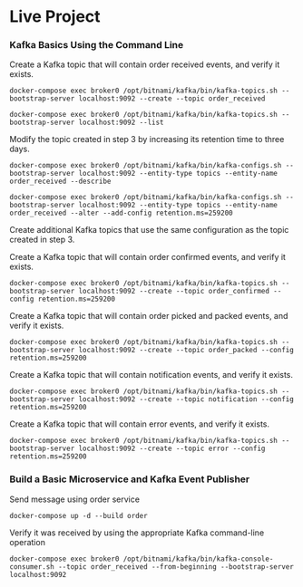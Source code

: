 # Live Project

### Kafka Basics Using the Command Line

Create a Kafka topic that will contain order received events, and verify it exists.

```
docker-compose exec broker0 /opt/bitnami/kafka/bin/kafka-topics.sh --bootstrap-server localhost:9092 --create --topic order_received

docker-compose exec broker0 /opt/bitnami/kafka/bin/kafka-topics.sh --bootstrap-server localhost:9092 --list
```

Modify the topic created in step 3 by increasing its retention time to three days.

```
docker-compose exec broker0 /opt/bitnami/kafka/bin/kafka-configs.sh --bootstrap-server localhost:9092 --entity-type topics --entity-name order_received --describe

docker-compose exec broker0 /opt/bitnami/kafka/bin/kafka-configs.sh --bootstrap-server localhost:9092 --entity-type topics --entity-name order_received --alter --add-config retention.ms=259200
```

Create additional Kafka topics that use the same configuration as the topic created in step 3.

Create a Kafka topic that will contain order confirmed events, and verify it exists.

```
docker-compose exec broker0 /opt/bitnami/kafka/bin/kafka-topics.sh --bootstrap-server localhost:9092 --create --topic order_confirmed --config retention.ms=259200
```

Create a Kafka topic that will contain order picked and packed events, and verify it exists.

```
docker-compose exec broker0 /opt/bitnami/kafka/bin/kafka-topics.sh --bootstrap-server localhost:9092 --create --topic order_packed --config retention.ms=259200
```

Create a Kafka topic that will contain notification events, and verify it exists.

```
docker-compose exec broker0 /opt/bitnami/kafka/bin/kafka-topics.sh --bootstrap-server localhost:9092 --create --topic notification --config retention.ms=259200
```

Create a Kafka topic that will contain error events, and verify it exists.

```
docker-compose exec broker0 /opt/bitnami/kafka/bin/kafka-topics.sh --bootstrap-server localhost:9092 --create --topic error --config retention.ms=259200
```

### Build a Basic Microservice and Kafka Event Publisher

Send message using order service

```
docker-compose up -d --build order
```

Verify it was received by using the appropriate Kafka command-line operation

```
docker-compose exec broker0 /opt/bitnami/kafka/bin/kafka-console-consumer.sh --topic order_received --from-beginning --bootstrap-server localhost:9092
```
